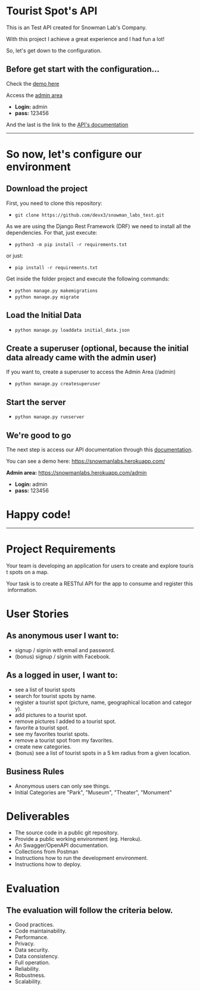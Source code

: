 # Tourist Spot's API

This is an Test API created for Snowman Lab's Company. 

With this project I achieve a great experience and I had fun a lot! 

So, let's get down to the configuration. 

## Before get start with the configuration... 

Check the [demo here](https://snowmanlabs.herokuapp.com/)

Access the [admin area](https://snowmanlabs.herokuapp.com/)

- **Login:** admin
- **pass:** 123456

And the last is the link to the [API's documentation](https://documenter.getpostman.com/view/7747875/TVRd9r4d)

-----

# So now, let's configure our environment

## Download the project

First, you need to clone this repository: 

- `git clone https://github.com/devx3/snowman_labs_test.git`

As we are using the Django Rest Framework (DRF) we need to install all the dependencies. For that, just execute: 

- `python3 -m pip install -r requirements.txt`

or just: 

- `pip install -r requirements.txt`

Get inside the folder project and execute the following commands:

- `python manage.py makemigrations`
- `python manage.py migrate`

## Load the Initial Data
- `python manage.py loaddata initial_data.json`

## Create a superuser (optional, because the initial data already came with the admin user)
If you want to, create a superuser to access the Admin Area (/admin)
- `python manage.py createsuperuser`

## Start the server
- `python manage.py runserver`

## We're good to go

The next step is access our API documentation through this [documentation](https://documenter.getpostman.com/view/7747875/TVRd9r4d).

You can see a demo here: https://snowmanlabs.herokuapp.com/

**Admin area:** https://snowmanlabs.herokuapp.com/admin

- **Login:** admin
- **pass:** 123456

# Happy code! 

---------------


# **Project Requirements**

Your team is developing an application for users to create and explore tourist spots on a map.

Your task is to create a RESTful API for the app to consume and register this information.

# **User Stories**

## **As anonymous user I want to:**

- signup / signin with email and password.
- (bonus) signup / signin with Facebook.

## **As a logged in user, I want to:**

- see a list of tourist spots 
- search for tourist spots by name.
- register a tourist spot (picture, name, geographical location and category).
- add pictures to a tourist spot.
- remove pictures I added to a tourist spot.
- favorite a tourist spot.
- see my favorites tourist spots.
- remove a tourist spot from my favorites.
- create new categories.
- (bonus) see a list of tourist spots in a 5 km radius from a given location.

## **Business Rules**

- Anonymous users can only see things.
- Initial Categories are "Park", "Museum", "Theater", "Monument"

# **Deliverables**

- The source code in a public git repository.
- Provide a public working environment (eg. Heroku).
- An Swagger/OpenAPI documentation.
- Collections from Postman
- Instructions how to run the development environment.
- Instructions how to deploy.

# **Evaluation**

## **The evaluation will follow the criteria below.**

- Good practices.
- Code maintainability.
- Performance.
- Privacy.
- Data security.
- Data consistency.
- Full operation.
- Reliability.
- Robustness.
- Scalability.


